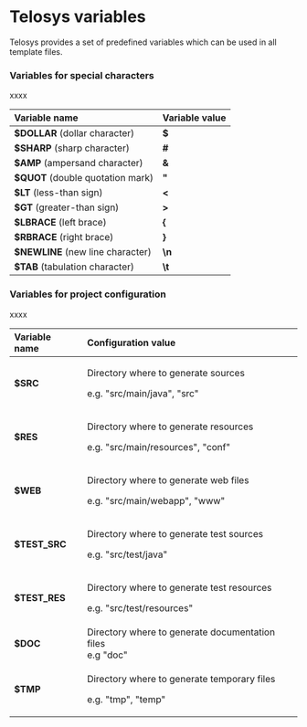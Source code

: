 # Telosys variables

Telosys provides a set of predefined variables which can be used in all template files.

### Variables for special characters

xxxx

| Variable name | Variable value |
| :--- | :--- |
| **$DOLLAR** \(dollar character\) | **$** |
| **$SHARP** \(sharp character\) | **\#** |
| **$AMP** \(ampersand character\) | **&** |
| **$QUOT** \(double quotation mark\) | **"** |
| **$LT** \(less-than sign\) | **&lt;** |
| **$GT** \(greater-than sign\) | **&gt;** |
| **$LBRACE** \(left brace\) | **{** |
| **$RBRACE** \(right brace\) | **}** |
| **$NEWLINE** \(new line character\) | **\n** |
| **$TAB** \(tabulation character\) | **\t** |



### Variables for project configuration

xxxx

<table>
  <thead>
    <tr>
      <th style="text-align:left">Variable name</th>
      <th style="text-align:left">Configuration value</th>
    </tr>
  </thead>
  <tbody>
    <tr>
      <td style="text-align:left"><b>$SRC</b>
      </td>
      <td style="text-align:left">
        <p>Directory where to generate sources</p>
        <p>e.g. &quot;src/main/java&quot;, &quot;src&quot;</p>
      </td>
    </tr>
    <tr>
      <td style="text-align:left"><b>$RES</b>
      </td>
      <td style="text-align:left">
        <p>Directory where to generate resources</p>
        <p>e.g. &quot;src/main/resources&quot;, &quot;conf&quot;</p>
      </td>
    </tr>
    <tr>
      <td style="text-align:left"><b>$WEB</b>
      </td>
      <td style="text-align:left">
        <p>Directory where to generate web files</p>
        <p>e.g. &quot;src/main/webapp&quot;, &quot;www&quot;</p>
      </td>
    </tr>
    <tr>
      <td style="text-align:left"><b>$TEST_SRC</b>
      </td>
      <td style="text-align:left">
        <p>Directory where to generate test sources</p>
        <p>e.g. &quot;src/test/java&quot;</p>
      </td>
    </tr>
    <tr>
      <td style="text-align:left"><b>$TEST_RES</b>
      </td>
      <td style="text-align:left">
        <p>Directory where to generate test resources</p>
        <p>e.g. &quot;src/test/resources&quot;</p>
      </td>
    </tr>
    <tr>
      <td style="text-align:left"><b>$DOC</b>
      </td>
      <td style="text-align:left">Directory where to generate documentation files
        <br />e.g &quot;doc&quot;</td>
    </tr>
    <tr>
      <td style="text-align:left"><b>$TMP</b>
      </td>
      <td style="text-align:left">
        <p>Directory where to generate temporary files</p>
        <p>e.g. &quot;tmp&quot;, &quot;temp&quot;</p>
      </td>
    </tr>
  </tbody>
</table>



